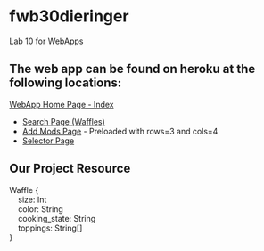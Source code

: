 # fwb30dieringer
Lab 10 for WebApps

The web app can be found on heroku at the following locations:
---

[WebApp Home Page - Index](https://fwb30dieringer.herokuapp.com/)

- [Search Page (Waffles)](https://fwb30dieringer.herokuapp.com/waffles)
- [Add Mods Page](https://fwb30dieringer.herokuapp.com/addmods?rows=3&cols=4) - Preloaded with rows=3 and cols=4
- [Selector Page](https://fwb30dieringer.herokuapp.com/selector)

Our Project Resource
---
Waffle {\
&nbsp;&nbsp;&nbsp; size: Int\
&nbsp;&nbsp;&nbsp; color: String\
&nbsp;&nbsp;&nbsp; cooking_state: String\
&nbsp;&nbsp;&nbsp; toppings: String[]\
}

